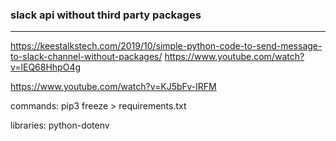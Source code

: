 

### slack   api without third party packages
---------------------------------------------

https://keestalkstech.com/2019/10/simple-python-code-to-send-message-to-slack-channel-without-packages/
https://www.youtube.com/watch?v=lEQ68HhpO4g

https://www.youtube.com/watch?v=KJ5bFv-IRFM


commands:
pip3 freeze > requirements.txt

libraries:
python-dotenv
